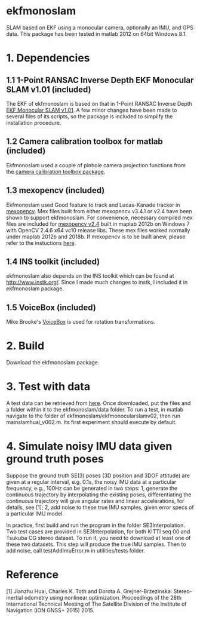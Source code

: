 # ekfmonoslam

SLAM based on EKF using a monocular camera, optionally an IMU, and GPS data. This package has been tested in matlab 2012 on 64bit Windows 8.1. 

# 1. Dependencies

## 1.1 1-Point RANSAC Inverse Depth EKF Monocular SLAM v1.01 (included)

The EKF of ekfmonoslam is based on that in 1-Point RANSAC Inverse Depth [EKF Monocular SLAM v1.01](http://webdiis.unizar.es/~jcivera/code/1p-ransac-ekf-monoslam.html). A few minor changes have been made to several files of its scripts, so the package is included to simplify the installation procedure.

## 1.2 Camera calibration toolbox for matlab (included)

Ekfmonoslam used a couple of pinhole camera projection functions from the [camera calibration toolbox package](http://www.vision.caltech.edu/bouguetj/calib_doc/download/toolbox_calib.zip).

## 1.3 mexopencv (included)

Ekfmonoslam used Good feature to track and Lucas-Kanade tracker in [mexopencv](https://github.com/kyamagu/mexopencv/). Mex files built from either mexopencv v3.4.1 or v2.4 have been shown to support ekfmonoslam. For convenience, necessary compiled mex files are included for [mexopencv v2.4](https://github.com/kyamagu/mexopencv/tree/v2.4) built in maplab 2012b on Windows 7 with OpenCV 2.4.6 x64 vc10 release libs. These mex files worked normally under maplab 2012b and 2018b. If mexopencv is to be built anew, please refer to the instuctions [here](https://github.com/kyamagu/mexopencv/).

## 1.4 INS toolkit (included)

ekfmonoslam also depends on the INS toolkit which can be found at http://www.instk.org/. Since I made much changes to instk, I included it in ekfmonoslam package.

## 1.5 VoiceBox (included)

Mike Brooke's [VoiceBox](http://www.ee.ic.ac.uk/hp/staff/dmb/voicebox/voicebox.html) is used for rotation transformations.


# 2. Build

Download the ekfmonoslam package.

# 3. Test with data

A test data can be retrieved from [here](https://pan.baidu.com/s/1c1IdiQO). Once downloaded, put the files and a folder within it to the ekfmonoslam/data folder. To run a test, in matlab navigate to the folder of ekfmonoslam/ekfmonocularslamv02, then run mainslamhuai_v002.m. Its first experiment should execute by default.

# 4. Simulate noisy IMU data given ground truth poses

Suppose the ground truth SE(3) poses (3D position and 3DOF attitude) are given at a regular interval, e.g. 0.1s, the noisy IMU data at a particular frequency, e.g., 100Hz can be generated in two steps: 1, generate the continuous trajectory by interpolating the existing poses, differentiating the continuous trajectory will give angular rates and linear accelerations, for details, see [1]; 2, add noise to these true IMU samples, given error specs of a particular IMU model.

In practice, first build and run the program in the folder SE3Interpolation. Two test cases are provided in SE3Interpolation, for both KITTI seq 00 and Tsukuba CG stereo dataset. To run it, you need to download at least one of these two datasets. This step will produce the true IMU samples. Then to add noise, call testAddImuError.m in utilities/tests folder.


# Reference

[1] Jianzhu Huai, Charles K. Toth and Dorota A. Grejner-Brzezinska: Stereo-inertial odometry using nonlinear optimization. Proceedings of the 28th International Technical Meeting of The Satellite Division of the Institute of Navigation (ION GNSS+ 2015) 2015.
